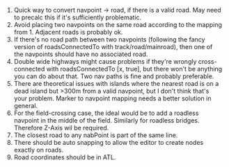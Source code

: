 1. Quick way to convert navpoint -> road, if there is a valid road. May need to precalc this if it's sufficiently problematic.
2. Avoid placing two navpoints on the same road according to the mapping from 1. Adjacent roads is probably ok.
3. If there's no road path between two navpoints (following the fancy version of roadsConnectedTo with track/road/mainroad), then one of the navpoints should have no associated road.
4. Double wide highways might cause problems if they're wrongly cross-connected with roadsConnectedTo [x, true], but there won't be anything you can do about that. Two nav paths is fine and probably preferable.
5. There are theoretical issues with islands where the nearest road is on a dead island but >300m from a valid navpoint, but I don't think that's your problem. Marker to navpoint mapping needs a better solution in general.
6. For the field-crossing case, the ideal would be to add a roadless navpoint in the middle of the field. Similarly for roadless bridges. Therefore Z-Axis wil be required.
7. The closest road to any nabPoint is part of the same line.
8. There should be auto snapping to allow the editor to create nodes exactly on roads.
9. Road coordinates should be in ATL.

